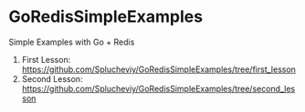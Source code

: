 # GoRedisSimpleExamples
Simple Examples with Go + Redis

1. First Lesson: https://github.com/Splucheviy/GoRedisSimpleExamples/tree/first_lesson
2. Second Lesson: https://github.com/Splucheviy/GoRedisSimpleExamples/tree/second_lesson
